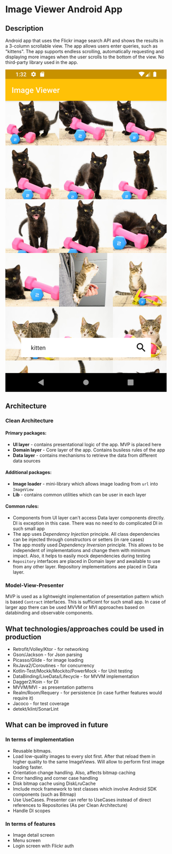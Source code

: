 # Image Viewer Android App
## Description
Android app that uses the Flickr image search API and shows the results in a 3-column scrollable view.
The app allows users enter queries, such as "kittens".
The app supports endless scrolling, automatically requesting and displaying more images when the user scrolls to the bottom of the
view.
No third-party library used in the app.

![Alt](screenshots/ImageViewer1.png)

## Architecture
### Clean Architecture
#### Primary packages:
- **UI layer** - contains presentational logic of the app. MVP is placed here
- **Domain layer** - Core layer of the app. Contains busiless rules of the app
- **Data layer** - contains mechanisms to retrieve the data from different data sources

#### Additional packages:
- **Image loader** - mini-library which allows image loading from `url` into `ImageView`
- **Lib** - contains common utilities which can be user in each layer

#### Common rules:
- Components from UI layer can't access Data layer components directly. DI is exception in this case. There was no need to do complicated DI in such small app
- The app uses *Dependency Injection* principle. All class dependencies can be injected through constructors or setters (in rare cases)
- The app mostly used *Dependency Inversion* principle. This allows to be independent of implementations and change them with minimum impact. Also, it helps to easily mock dependencies during testing
- `Repository` interfaces are placed in Domain layer and awailable to use from any other layer. Repository implementations aee placed in Data layer.

### Model-View-Presenter
MVP is used as a lightweight implementation of presentation pattern which is based `Contract` interfaces. This is sufficient for such small app.
In case of larger app there can be used MVVM or MVI approaches based on databinding and observable components.

## What technologies/approaches could be used in production

- Retrofit/Volley/Ktor - for networking
- Gson/Jackson - for Json parsing
- Picasso/Glide - for image loading
- RxJava2/Coroutines - for concurrency
- Kotlin-Test/Mockk/Mockito/PowerMock - for Unit testing
- DataBinding/LiveData/Lifecycle - for MVVM implementation
- Dagger2/Koin - for DI
- MVVM/MVI - as presentation patterns
- Realm/Room/Requery - for persistence (in case further features would require it)
- Jacoco - for test coverage
- detekt/klint/SonarLint

## What can be improved in future

### In terms of implementation
- Reusable bitmaps.
- Load low-quality images to every slot first. After that reload them in higher quality to the same ImageViews. Will allow to perform first image loading faster.
-  Orientation change handling. Also, affects bitmap caching
- Error handling and corner case handling
- Disk bitmap cache using DiskLruCache
- Imclude mock framework to test classes which involve Android SDK components (such as Bitmap)
- Use UseCases. Presenter can refer to UseCases instead of direct references to Repositories (As per Clean Architecture) 
- Handle DI scopes

### In terms of features
- Image detail screen
- Menu screen
- Login screen with Flickr auth

